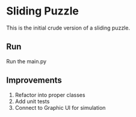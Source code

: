 # Sliding Puzzle

This is the initial crude version of a sliding puzzle.

## Run
Run the main.py

## Improvements
1) Refactor into proper classes
2) Add unit tests
3) Connect to Graphic UI for simulation
   
